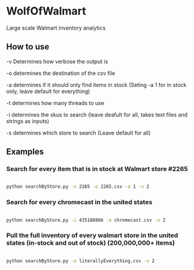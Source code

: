 # WolfOfWalmart
Large scale Walmart inventory analytics

## How to use

-v Determines how verbose the output is

-o determines the destination of the csv file

-a determines if it should only find items in stock (Seting -a 1 for in stock only, leave default for everything)

-t determines how many threads to use

-i determines the skus to search (leave deafult for all, takes text files and strings as inputs)

-s determines which store to search (Leave default for all)




## Examples

### Search for every item that is in stock at Walmart store #2265

```bash

python searchByStore.py -s 2265 -o 2265.csv -a 1 -v 2

```

### Search for every chromecast in the united states

```bash

python searchByStore.py -i 435188866 -o chromecast.csv -v 2

```

### Pull the full inventory of every walmart store in the united states (in-stock and out of stock) (200,000,000+ items)

```bash

python searchByStore.py -o literallyEverything.csv -v 2

```
